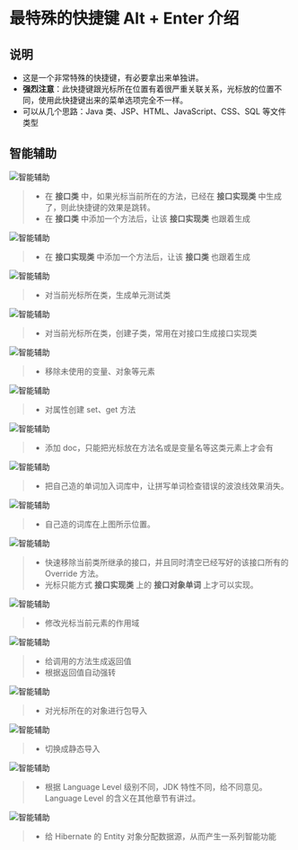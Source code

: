# 最特殊的快捷键 Alt + Enter 介绍

## 说明

- 这是一个非常特殊的快捷键，有必要拿出来单独讲。
- **强烈注意**：此快捷键跟光标所在位置有着很严重关联关系，光标放的位置不同，使用此快捷键出来的菜单选项完全不一样。
- 可以从几个思路：Java 类、JSP、HTML、JavaScript、CSS、SQL 等文件类型

## 智能辅助

![智能辅助](images/hotkey-alt-enter-introduce-1.gif)

> * 在 **接口类** 中，如果光标当前所在的方法，已经在 **接口实现类** 中生成了，则此快捷键的效果是跳转。
> * 在 **接口类** 中添加一个方法后，让该 **接口实现类** 也跟着生成

![智能辅助](images/hotkey-alt-enter-introduce-2.gif)

> * 在 **接口实现类** 中添加一个方法后，让该 **接口类** 也跟着生成

![智能辅助](images/hotkey-alt-enter-introduce-3.gif)

> * 对当前光标所在类，生成单元测试类

![智能辅助](images/hotkey-alt-enter-introduce-4.gif)

> * 对当前光标所在类，创建子类，常用在对接口生成接口实现类

![智能辅助](images/hotkey-alt-enter-introduce-5.gif)

> * 移除未使用的变量、对象等元素

![智能辅助](images/hotkey-alt-enter-introduce-6.gif)

> * 对属性创建 set、get 方法

![智能辅助](images/hotkey-alt-enter-introduce-7.gif)

> * 添加 doc，只能把光标放在方法名或是变量名等这类元素上才会有

![智能辅助](images/hotkey-alt-enter-introduce-8.gif)

> * 把自己造的单词加入词库中，让拼写单词检查错误的波浪线效果消失。

![智能辅助](images/hotkey-alt-enter-introduce-9.jpg)

> * 自己造的词库在上图所示位置。

![智能辅助](images/hotkey-alt-enter-introduce-10.gif)

> * 快速移除当前类所继承的接口，并且同时清空已经写好的该接口所有的 Override 方法。
> * 光标只能方式 **接口实现类** 上的 **接口对象单词** 上才可以实现。

![智能辅助](images/hotkey-alt-enter-introduce-11.gif)

> * 修改光标当前元素的作用域

![智能辅助](images/hotkey-alt-enter-introduce-12.gif)

> * 给调用的方法生成返回值
> * 根据返回值自动强转

![智能辅助](images/hotkey-alt-enter-introduce-13.gif)

> * 对光标所在的对象进行包导入

![智能辅助](images/hotkey-alt-enter-introduce-14.gif)

> * 切换成静态导入

![智能辅助](images/hotkey-alt-enter-introduce-15.gif)

> * 根据 Language Level 级别不同，JDK 特性不同，给不同意见。Language Level 的含义在其他章节有讲过。

![智能辅助](images/hotkey-alt-enter-introduce-16.gif)

> * 给 Hibernate 的 Entity 对象分配数据源，从而产生一系列智能功能






































